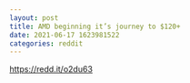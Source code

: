 ```yaml
--- 
layout: post 
title: AMD beginning it’s journey to $120+ 
date: 2021-06-17 1623981522 
categories: reddit 
--- 
```

https://redd.it/o2du63
